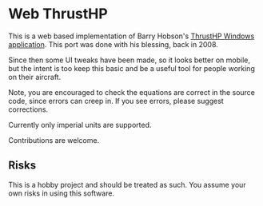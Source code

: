 # Web ThrustHP

This is a web based implementation of Barry Hobson's [ThrustHP Windows application](http://www.hoppenbrouwer-home.nl/ikarus/software/thrusthpv20d.htm).
This port was done with his blessing, back in 2008.

Since then some UI tweaks have been made, so it looks better on
mobile, but the intent is too keep this basic and be a useful tool
for people working on their aircraft.

Note, you are encouraged to check the equations are correct in the
source code, since errors can creep in. If you see errors, please
suggest corrections.

Currently only imperial units are supported.

Contributions are welcome.

## Risks

This is a hobby project and should be treated as
such. You assume your own risks in using this software.
